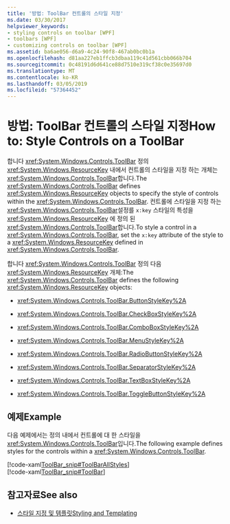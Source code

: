```yaml
---
title: '방법: ToolBar 컨트롤의 스타일 지정'
ms.date: 03/30/2017
helpviewer_keywords:
- styling controls on toolbar [WPF]
- toolbars [WPF]
- customizing controls on toolbar [WPF]
ms.assetid: ba6ae056-d6a9-4c24-90f8-467ab0bc0b1a
ms.openlocfilehash: d81aa227eb1ffcb3dbaa119c41d561cbb066b704
ms.sourcegitcommit: 0c48191d6d641ce88d7510e319cf38c0e35697d0
ms.translationtype: MT
ms.contentlocale: ko-KR
ms.lasthandoff: 03/05/2019
ms.locfileid: "57364452"
---
```

# <a name="how-to-style-controls-on-a-toolbar"></a><span data-ttu-id="e2b16-102">방법: ToolBar 컨트롤의 스타일 지정</span><span class="sxs-lookup"><span data-stu-id="e2b16-102">How to: Style Controls on a ToolBar</span></span>
<span data-ttu-id="e2b16-103">합니다 <xref:System.Windows.Controls.ToolBar> 정의 <xref:System.Windows.ResourceKey> 내에서 컨트롤의 스타일을 지정 하는 개체는 <xref:System.Windows.Controls.ToolBar>합니다.</span><span class="sxs-lookup"><span data-stu-id="e2b16-103">The <xref:System.Windows.Controls.ToolBar> defines <xref:System.Windows.ResourceKey> objects to specify the style of controls within the <xref:System.Windows.Controls.ToolBar>.</span></span>  <span data-ttu-id="e2b16-104">컨트롤에 스타일을 지정 하는 <xref:System.Windows.Controls.ToolBar>설정를 `x:key` 스타일의 특성을 <xref:System.Windows.ResourceKey> 에 정의 된 <xref:System.Windows.Controls.ToolBar>합니다.</span><span class="sxs-lookup"><span data-stu-id="e2b16-104">To style a control in a <xref:System.Windows.Controls.ToolBar>, set the `x:key` attribute of the style to a <xref:System.Windows.ResourceKey> defined in <xref:System.Windows.Controls.ToolBar>.</span></span>  
  
 <span data-ttu-id="e2b16-105">합니다 <xref:System.Windows.Controls.ToolBar> 정의 다음 <xref:System.Windows.ResourceKey> 개체:</span><span class="sxs-lookup"><span data-stu-id="e2b16-105">The <xref:System.Windows.Controls.ToolBar> defines the following <xref:System.Windows.ResourceKey> objects:</span></span>  
  
-   <xref:System.Windows.Controls.ToolBar.ButtonStyleKey%2A>  
  
-   <xref:System.Windows.Controls.ToolBar.CheckBoxStyleKey%2A>  
  
-   <xref:System.Windows.Controls.ToolBar.ComboBoxStyleKey%2A>  
  
-   <xref:System.Windows.Controls.ToolBar.MenuStyleKey%2A>  
  
-   <xref:System.Windows.Controls.ToolBar.RadioButtonStyleKey%2A>  
  
-   <xref:System.Windows.Controls.ToolBar.SeparatorStyleKey%2A>  
  
-   <xref:System.Windows.Controls.ToolBar.TextBoxStyleKey%2A>  
  
-   <xref:System.Windows.Controls.ToolBar.ToggleButtonStyleKey%2A>  
  
## <a name="example"></a><span data-ttu-id="e2b16-106">예제</span><span class="sxs-lookup"><span data-stu-id="e2b16-106">Example</span></span>  
 <span data-ttu-id="e2b16-107">다음 예제에서는 정의 내에서 컨트롤에 대 한 스타일을 <xref:System.Windows.Controls.ToolBar>입니다.</span><span class="sxs-lookup"><span data-stu-id="e2b16-107">The following example defines styles for the controls within a <xref:System.Windows.Controls.ToolBar>.</span></span>  
  
 [!code-xaml[ToolBar_snip#ToolBarAllStyles](~/samples/snippets/csharp/VS_Snippets_Wpf/ToolBar_snip/CS/pane1.xaml#toolbarallstyles)]  
[!code-xaml[ToolBar_snip#ToolBar](~/samples/snippets/csharp/VS_Snippets_Wpf/ToolBar_snip/CS/pane1.xaml#toolbar)]  
  
## <a name="see-also"></a><span data-ttu-id="e2b16-108">참고자료</span><span class="sxs-lookup"><span data-stu-id="e2b16-108">See also</span></span>
- [<span data-ttu-id="e2b16-109">스타일 지정 및 템플릿</span><span class="sxs-lookup"><span data-stu-id="e2b16-109">Styling and Templating</span></span>](styling-and-templating.md)
